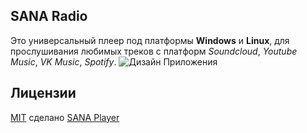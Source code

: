 ## SANA Radio
Это универсальный плеер под платформы **Windows** и **Linux**, для прослушивания любимых треков с платформ *Soundcloud*, *Youtube Music*, *VK Music*, *Spotify*. 
![Дизайн Приложения](https://i.imgur.com/I7P54mw.png "Дизайн Приложения")
## Лицензии
[MIT](LICENSE "MIT") сделано [SANA Player](https://github.com/kripton1)